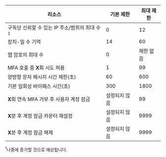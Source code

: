 리소스|기본 제한|최대 제한
---|---|---
구독당 신뢰할 수 있는 IP 주소/범위의 최대 수</a><sup>1</sup>|0|12
장치-일 수 기억|14|60
앱 암호의 최대 수|0|제한 없음
MFA 호출 중 **X**회 시도 허용|1|99
양방향 문자 메시지 시간 제한(초)|60|600
기본 일회성 바이패스 시간(초)|300|1800
**X**회 연속 MFA 거부 후 사용자 계정 잠금|설정되지 않음|99
**X**분 후 계정 잠금 카운터 재설정|설정되지 않음|9999
**X**분 후 계정 잠금 해제|설정되지 않음|9999


<sup>1</sup>나중에 증가할 것으로 예상됩니다.

<!---HONumber=August15_HO7-->